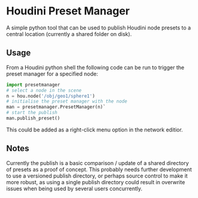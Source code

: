 # Houdini Preset Manager
A simple python tool that can be used to publish Houdini node presets to a central location (currently a shared folder on disk).
## Usage
From a Houdini python shell the following code can be run to trigger the preset manager for a specified node:
```python
import presetmanager
# select a node in the scene
n = hou.node('/obj/geo1/sphere1')
# initialise the preset manager with the node
man = presetmanager.PresetManager(n)`
# start the publish
man.publish_preset()
```
This could be added as a right-click menu option in the network editior.

## Notes
Currently the publish is a basic comparison / update of a shared directory of presets as a proof of concept. This probably needs further development to use a versioned publish directory, or perhaps source control to make it more robust, as using a single publish directory could result in overwrite issues when being used by several users concurrently.
